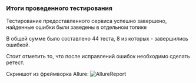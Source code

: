 ### Итоги проведенного тестирования

Тестирование предоставленного сервиса успешно завершено, найденные ошибки были заведены в отдельном топике

В общей сумме было составлено 44 теста, 8 из которых - завершились ошибкой.

Стоит отметить то, что после исправлений ошибок необходимо сделать ретест.

Скриншот из фреймворка Allure:
![AllureReport](https://user-images.githubusercontent.com/83371479/135757599-5c1554df-08be-40b1-8251-f42c075f0fa9.png)

